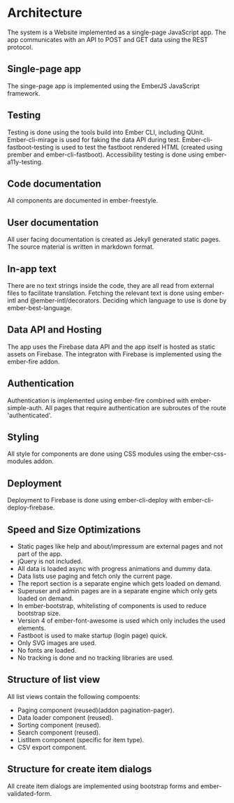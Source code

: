 # Architecture 
The system is a Website implemented as a single-page JavaScript app. The app communicates with an API to POST and GET data using the REST protocol.

## Single-page app
The singe-page app is implemented using the EmberJS JavaScript framework.

## Testing
Testing is done using the tools build into Ember CLI, including QUnit.
Ember-cli-mirage is used for faking the data API during test.
Ember-cli-fastboot-testing is used to test the fastboot rendered HTML (created using prember and ember-cli-fastboot).
Accessibility testing is done using ember-a11y-testing.

## Code documentation
All components are documented in ember-freestyle.

## User documentation
All user facing documentation is created as Jekyll generated static pages. The source material is written in markdown format.

## In-app text
There are no text strings inside the code, they are all read from external files to facilitate translation. 
Fetching the relevant text is done using ember-intl and @ember-intl/decorators. Deciding which language to use is done by ember-best-language.


## Data API and Hosting
The app uses the Firebase data API and the app itself is hosted as static assets on Firebase.
The integraton with Firebase is implemented using the ember-fire addon.

## Authentication
Authentication is implemented using ember-fire combined with ember-simple-auth.
All pages that require authentication are subroutes of the route 'authenticated'.

## Styling
All style for components are done using CSS modules using the ember-css-modules addon.

## Deployment
Deployment to Firebase is done using ember-cli-deploy with ember-cli-deploy-firebase.

## Speed and Size Optimizations

- Static pages like help and about/impressum are external pages and not part of the app.
- jQuery is not included.
- All data is loaded async with progress animations and dummy data.
- Data lists use paging and fetch only the current page.
- The report section is a separate engine which gets loaded on demand. 
- Superuser and admin pages are in a separate engine which only gets loaded on demand.
- In ember-bootstrap, whitelisting of components is used to reduce bootstrap size.
- Version 4 of ember-font-awesome is used which only includes the used elements.
- Fastboot is used to make startup (login page) quick.
- Only SVG images are used.
- No fonts are loaded.
- No tracking is done and no tracking libraries are used.

## Structure of list view
All list views contain the following compoents:

- Paging component (reused)(addon pagination-pager).
- Data loader component (reused).
- Sorting component (reused).
- Search component (reused).
- ListItem component (specific for item type).
- CSV export component.

## Structure for create item dialogs
All create item dialogs are implemented using bootstrap forms and ember-validated-form.


